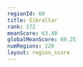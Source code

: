 ```yaml
---
regionId: 60
title: Gibraltar
rank: 172
meanScore: 63.48
globalMeanScore: 69.25
numRegions: 220
layout: region_score
---
```

